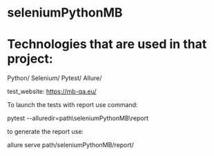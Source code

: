 # seleniumPythonMB
# Technologies that are used in that project:


Python/
Selenium/
Pytest/
Allure/

test_website:
https://mb-qa.eu/

To launch the tests with report use command:

pytest --alluredir=path\seleniumPythonMB\report

to generate the report use:

allure serve path/seleniumPythonMB/report/
